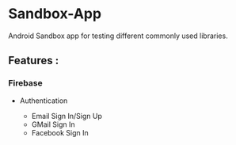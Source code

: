 # Sandbox-App

Android Sandbox app for testing different commonly used libraries.

## Features : 

### Firebase
  - Authentication 
  
    * Email Sign In/Sign Up 
    * GMail Sign In 
    * Facebook Sign In 

